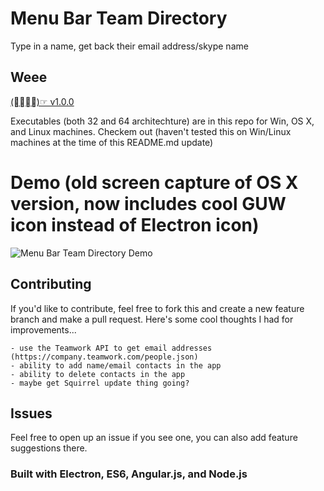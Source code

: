 # Menu Bar Team Directory

Type in a name, get back their email address/skype name

## Weee

[(☞ﾟ∀ﾟ)☞ v1.0.0](https://github.com/Banjerr/Menu-Bar-Team-Directory/releases)

Executables (both 32 and 64 architechture) are in this repo for Win, OS X, and Linux machines. Checkem out (haven't tested this on Win/Linux machines at the time of this README.md update)

# Demo (old screen capture of OS X version, now includes cool GUW icon instead of Electron icon)

![Menu Bar Team Directory Demo](https://github.com/Banjerr/Menu-Bar-Team-Directory/blob/master/images/team_directory.gif)

## Contributing

If you'd like to contribute, feel free to fork this and create a new feature branch and make a pull request. Here's some cool thoughts I had for improvements...

    - use the Teamwork API to get email addresses (https://company.teamwork.com/people.json)    
    - ability to add name/email contacts in the app
    - ability to delete contacts in the app
    - maybe get Squirrel update thing going?

## Issues

Feel free to open up an issue if you see one, you can also add feature suggestions there.

### Built with Electron, ES6, Angular.js, and Node.js
